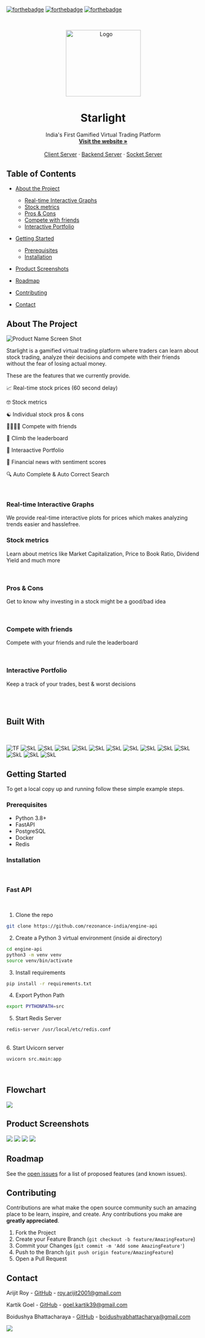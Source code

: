 <p align="center">

[![forthebadge](https://forthebadge.com/images/badges/built-with-love.svg)](https://forthebadge.com)
[![forthebadge](https://forthebadge.com/images/badges/for-you.svg)](https://forthebadge.com)
[![forthebadge](https://forthebadge.com/images/badges/open-source.svg)](https://forthebadge.com)

</p>

<!-- PROJECT LOGO -->
<br/>
<p align="center">
  <a href="https://rezonanceindia.tech/">
    <img src="STATIC/starlight-logo-transparentbg.png" alt="Logo" width="195" height="172.5">
  </a>

  <h1 align="center">Starlight</h1>
  <p align="center">
    India's First Gamified Virtual Trading Platform
    <br />
    <a href="https://aqua-client.vercel.app/h"><strong>Visit the website »</strong></a>
    <br />
    <br />
    <a href="https://github.com/0xCompyler/starlight-taurus/">Client Server</a>
    ·
    <a href="https://github.com/0xCompyler/starlight-aries/">Backend Server</a>
    ·
    <a href="https://github.com/0xCompyler/starlight-libra/">Socket Server</a>
  </p>
</p>

</p>



<!-- TABLE OF CONTENTS -->
## Table of Contents

* [About the Project](#about-the-project)
  * [Real-time Interactive Graphs](#real-time-interactive-graphs)
  * [Stock metrics](#stock-metrics)
  * [Pros & Cons](#pros-&-cons)
  * [Compete with friends](#compete-with-friends)
  * [Interactive Portfolio](#interactive-portfolio)

* [Getting Started](#getting-started)
  * [Prerequisites](#prerequisites)
  * [Installation](#installation)
* [Product Screenshots](#Product-Screenshots)
* [Roadmap](#roadmap)
* [Contributing](#contributing)
* [Contact](#contact)




<!-- ABOUT THE PROJECT -->
## About The Project

![Product Name Screen Shot][product-screenshot]

Starlight is a gamified virtual trading platform where traders can learn about stock trading, analyze their decisions and compete with their friends without the fear of losing actual money. 

These are the features that we currently provide. 
<br/>

:chart_with_upwards_trend: Real-time stock prices (60 second delay)

:nerd_face: Stock metrics

:yin_yang: Individual stock pros & cons 

:family_woman_woman_boy_boy: Compete with friends

:1st_place_medal: Climb the leaderboard

:ledger: Interaactive Portfolio

:newspaper: Financial news with sentiment scores

:mag: Auto Complete & Auto Correct Search


<br />

### Real-time Interactive Graphs
We provide real-time interactive plots for prices which makes analyzing trends easier and hasslefree.

### Stock metrics
Learn about metrics like Market Capitalization, Price to Book Ratio, Dividend Yield and much more

<br />

### Pros & Cons
Get to know why investing in a stock might be a good/bad idea

<br />

### Compete with friends
Compete with your friends and rule the leaderboard

<br />

### Interactive Portfolio
Keep a track of your trades, best & worst decisions

<br />
<br />

## Built With

</br>
<p float = "left">

<img alt="TF" src="https://img.shields.io/badge/Azure-0089D6?style=for-the-badge&logo=microsoft-azure&logoColor=white"/>

<img alt="SkL" src="https://img.shields.io/badge/Plotly-3F4F75?style=for-the-badge&logo=plotly&logoColor=white"/>

<img alt="SkL" src="https://img.shields.io/badge/Redis-DC382D?style=for-the-badge&logo=redis&logoColor=white"/>

<img alt="SkL" src="https://img.shields.io/badge/PostgreSQL-4169E1?style=for-the-badge&logo=postgresql&logoColor=white"/>

<img alt="SkL" src="https://img.shields.io/badge/Socketio-010101?style=for-the-badge&logo=socket.io&logoColor=white"/>

<img alt="SkL" src="https://img.shields.io/badge/fastapi-009688?style=for-the-badge&logo=fastapi&logoColor=white"/>

<img alt="SkL" src="https://img.shields.io/badge/nginx-009639?style=for-the-badge&logo=nginx&logoColor=white"/>

<img alt="SkL" src="https://img.shields.io/badge/pytest-2496ED?style=for-the-badge&logo=docker&logoColor=white"/>

<img alt="SkL" src="https://img.shields.io/badge/github%20actions-2088FF?style=for-the-badge&logo=github-actions&logoColor=white"/>

<img alt="SkL" src="https://img.shields.io/badge/MongoDB-47A248?style=for-the-badge&logo=mongodb&logoColor=white"/>

<img alt="SkL" src="https://img.shields.io/badge/react-61DAFB?style=for-the-badge&logo=react&logoColor=white"/>

<img alt="SkL" src="https://img.shields.io/badge/express-000000?style=for-the-badge&logo=express&logoColor=white"/>

<img alt="SkL" src="https://img.shields.io/badge/tailwind%20css-06B6D4?style=for-the-badge&logo=tailwind%20css&logoColor=white"/>

<img alt="SkL" src="https://img.shields.io/badge/nodejs-339933?style=for-the-badge&logo=node.js&logoColor=white"/>



</p>


<!-- GETTING STARTED -->
## Getting Started

To get a local copy up and running follow these simple example steps.

### Prerequisites


* Python 3.8+
* FastAPI
* PostgreSQL
* Docker
* Redis


### Installation 

<br />

### Fast API
<br />

1. Clone the repo 
```sh
git clone https://github.com/rezonance-india/engine-api
```


2. Create a Python 3 virtual environment (inside ai directory)
```sh
cd engine-api
python3 -m venv venv
source venv/bin/activate
```

3. Install requirements
```sh
pip install -r requirements.txt
```

4. Export Python Path
```sh
export PYTHONPATH=src
```

5. Start Redis Server
```sh
redis-server /usr/local/etc/redis.conf
```

</br>
6. Start Uvicorn server

```sh
uvicorn src.main:app
```

<br />


<!-- USAGE EXAMPLES -->
## Flowchart


<img src = "STATIC/rezonance-api.png">


## Product Screenshots

<img src = "STATIC/dashboard.png">

<img src = "STATIC/plot.png">

<img src = "STATIC/news.png">

<img src = "STATIC/search.png">




<!-- ROADMAP -->
## Roadmap

See the [open issues](https://github.com/rezonance-india/engine-api/issues) for a list of proposed features (and known issues).


<!-- CONTRIBUTING -->
## Contributing

Contributions are what make the open source community such an amazing place to be learn, inspire, and create. Any contributions you make are **greatly appreciated**.

1. Fork the Project
2. Create your Feature Branch (`git checkout -b feature/AmazingFeature`)
3. Commit your Changes (`git commit -m 'Add some AmazingFeature'`)
4. Push to the Branch (`git push origin feature/AmazingFeature`)
5. Open a Pull Request





<!-- CONTACT -->
## Contact

Arijit Roy - [GitHub](https://github.com/radioactive11) - roy.arijit2001@gmail.com

Kartik Goel - [GitHub](https://github.com/kg-kartik) - goel.kartik39@gmail.com

Boidushya Bhattacharaya - [GitHub](https://github.com/boidushya) - boidushyabhattacharya@gmail.com



<img src = "https://imgs.xkcd.com/comics/picking_bad_stocks.png">


[product-screenshot]: STATIC/landing.png